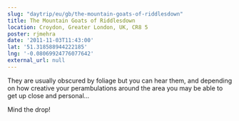 ```yaml
---
slug: "daytrip/eu/gb/the-mountain-goats-of-riddlesdown"
title: The Mountain Goats of Riddlesdown
location: Croydon, Greater London, UK, CR8 5
poster: rjmehra
date: '2011-11-03T11:43:00'
lat: '51.318588944222185'
lng: '-0.08069924776077642'
external_url: null
---
```


They are usually obscured by foliage but you can hear them, and depending on how creative your perambulations around the area you may be able to get up close and personal...

Mind the drop!
